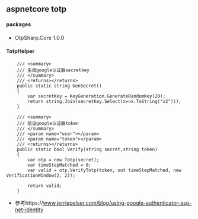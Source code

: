 ## aspnetcore totp
#### packages
- OtpSharp.Core 1.0.0

#### TotpHelper
        /// <summary>
        /// 生成google认证器secretkey
        /// </summary>
        /// <returns></returns>
        public static string GenSecret()
        {
            var secretKey = KeyGeneration.GenerateRandomKey(20);
            return string.Join(secretKey.Select(x=>x.ToString("x2")));
        }

        /// <summary>
        /// 验证google认证器token
        /// </summary>
        /// <param name="user"></param>
        /// <param name="token"></param>
        /// <returns></returns>
        public static bool Verify(string secret,string token)
        {
            var otp = new Totp(secret);
            var timeStepMatched = 0;
            var valid = otp.VerifyTotp(token, out timeStepMatched, new VerificationWindow(2, 2));

            return valid;
        }

- 参考https://www.jerriepelser.com/blog/using-google-authenticator-asp-net-identity